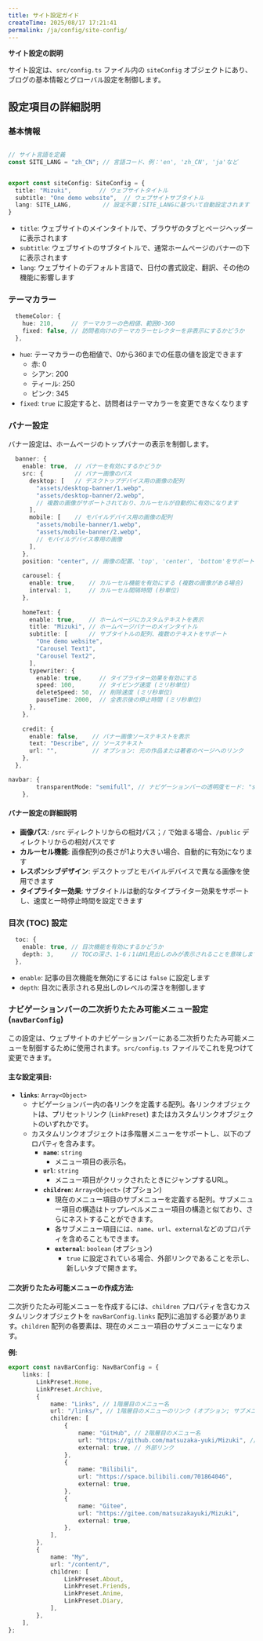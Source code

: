 ```yaml
---
title: サイト設定ガイド
createTime: 2025/08/17 17:21:41
permalink: /ja/config/site-config/
---
```


**サイト設定の説明**

サイト設定は、`src/config.ts` ファイル内の `siteConfig` オブジェクトにあり、ブログの基本情報とグローバル設定を制御します。

## 設定項目の詳細説明

### 基本情報

```typescript

// サイト言語を定義
const SITE_LANG = "zh_CN"; // 言語コード、例：'en', 'zh_CN', 'ja'など


export const siteConfig: SiteConfig = {
  title: "Mizuki",        // ウェブサイトタイトル
  subtitle: "One demo website",  // ウェブサイトサブタイトル
  lang: SITE_LANG,         // 設定不要；SITE_LANGに基づいて自動設定されます
}
```

- `title`: ウェブサイトのメインタイトルで、ブラウザのタブとページヘッダーに表示されます
- `subtitle`: ウェブサイトのサブタイトルで、通常ホームページのバナーの下に表示されます
- `lang`: ウェブサイトのデフォルト言語で、日付の書式設定、翻訳、その他の機能に影響します

### テーマカラー

```typescript
  themeColor: {
    hue: 210,     // テーマカラーの色相値、範囲0-360
    fixed: false, // 訪問者向けのテーマカラーセレクターを非表示にするかどうか
  },
```

- `hue`: テーマカラーの色相値で、0から360までの任意の値を設定できます
  - 赤: 0
  - シアン: 200
  - ティール: 250
  - ピンク: 345
- `fixed`: `true` に設定すると、訪問者はテーマカラーを変更できなくなります



### バナー設定

バナー設定は、ホームページのトップバナーの表示を制御します。

```typescript
  banner: {
    enable: true,  // バナーを有効にするかどうか
    src: {         // バナー画像のパス
      desktop: [   // デスクトップデバイス用の画像の配列
        "assets/desktop-banner/1.webp",
        "assets/desktop-banner/2.webp",
        // 複数の画像がサポートされており、カルーセルが自動的に有効になります
      ],
      mobile: [    // モバイルデバイス用の画像の配列
        "assets/mobile-banner/1.webp",
        "assets/mobile-banner/2.webp",
        // モバイルデバイス専用の画像
      ],
    },
    position: "center", // 画像の配置、'top', 'center', 'bottom'をサポート
    
    carousel: {
      enable: true,    // カルーセル機能を有効にする (複数の画像がある場合)
      interval: 1,     // カルーセル間隔時間 (秒単位)
    },
    
    homeText: {
      enable: true,    // ホームページにカスタムテキストを表示
      title: "Mizuki", // ホームページバナーのメインタイトル
      subtitle: [      // サブタイトルの配列、複数のテキストをサポート
        "One demo website",
        "Carousel Text1",
        "Carousel Text2",
      ],
      typewriter: {
        enable: true,     // タイプライター効果を有効にする
        speed: 100,       // タイピング速度 (ミリ秒単位)
        deleteSpeed: 50,  // 削除速度 (ミリ秒単位)
        pauseTime: 2000,  // 全表示後の停止時間 (ミリ秒単位)
      },
    },
    
    credit: {
      enable: false,    // バナー画像ソーステキストを表示
      text: "Describe", // ソーステキスト
      url: "",          // オプション: 元の作品または著者のページへのリンク
    },
  },

navbar: {
		transparentMode: "semifull", // ナビゲーションバーの透明度モード: "semi" (角が丸い半透明), "full" (完全に透明), "semifull" (動的な透明度)
	},
```

#### バナー設定の詳細説明

- **画像パス**: `/src` ディレクトリからの相対パス；`/` で始まる場合、`/public` ディレクトリからの相対パスです
- **カルーセル機能**: 画像配列の長さが1より大きい場合、自動的に有効になります
- **レスポンシブデザイン**: デスクトップとモバイルデバイスで異なる画像を使用できます
- **タイプライター効果**: サブタイトルは動的なタイプライター効果をサポートし、速度と一時停止時間を設定できます

### 目次 (TOC) 設定

```typescript
  toc: {
    enable: true, // 目次機能を有効にするかどうか
    depth: 3,     // TOCの深さ、1-6；1はH1見出しのみが表示されることを意味します
  },
```

- `enable`: 記事の目次機能を無効にするには `false` に設定します
- `depth`: 目次に表示される見出しのレベルの深さを制御します


### ナビゲーションバーの二次折りたたみ可能メニュー設定 (`navBarConfig`)

この設定は、ウェブサイトのナビゲーションバーにある二次折りたたみ可能メニューを制御するために使用されます。`src/config.ts` ファイルでこれを見つけて変更できます。

#### 主な設定項目:

*   **`links`**: `Array<Object>`
    *   ナビゲーションバー内の各リンクを定義する配列。各リンクオブジェクトは、プリセットリンク (`LinkPreset`) またはカスタムリンクオブジェクトのいずれかです。
    *   カスタムリンクオブジェクトは多階層メニューをサポートし、以下のプロパティを含みます。
        *   **`name`**: `string`
            *   メニュー項目の表示名。
        *   **`url`**: `string`
            *   メニュー項目がクリックされたときにジャンプするURL。
        *   **`children`**: `Array<Object>` (オプション)
            *   現在のメニュー項目のサブメニューを定義する配列。サブメニュー項目の構造はトップレベルメニュー項目の構造と似ており、さらにネストすることができます。
            *   各サブメニュー項目には、`name`、`url`、`external`などのプロパティを含めることもできます。
            *   **`external`**: `boolean` (オプション)
                *   `true` に設定されている場合、外部リンクであることを示し、新しいタブで開きます。

#### 二次折りたたみ可能メニューの作成方法:

二次折りたたみ可能メニューを作成するには、`children` プロパティを含むカスタムリンクオブジェクトを `navBarConfig.links` 配列に追加する必要があります。`children` 配列の各要素は、現在のメニュー項目のサブメニューになります。

**例:**

```typescript
export const navBarConfig: NavBarConfig = {
	links: [
		LinkPreset.Home,
		LinkPreset.Archive,
		{
			name: "Links", // 1階層目のメニュー名
			url: "/links/", // 1階層目のメニューのリンク (オプション; サブメニューのみの場合は空でも可)
			children: [
				{
					name: "GitHub", // 2階層目のメニュー名
					url: "https://github.com/matsuzaka-yuki/Mizuki", // 2階層目のメニューのリンク
					external: true, // 外部リンク
				},
				{
					name: "Bilibili",
					url: "https://space.bilibili.com/701864046",
					external: true,
				},
				{
					name: "Gitee",
					url: "https://gitee.com/matsuzakayuki/Mizuki",
					external: true,
				},
			],
		},
		{
			name: "My",
			url: "/content/",
			children: [
				LinkPreset.About,
				LinkPreset.Friends,
				LinkPreset.Anime,
				LinkPreset.Diary,
			],
		},
	],
};
```